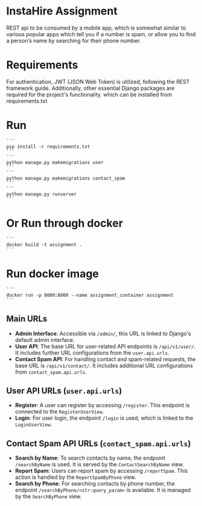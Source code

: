 # InstaHire Assignment
REST api to be consumed by a mobile app, which is somewhat similar to various popular apps
which tell you if a number is spam, or allow you to find a person’s name by searching for their phone
number.

# Requirements

For authentication, JWT (JSON Web Token) is utilized, following the REST framework guide. Additionally, other essential Django packages are required for the project's functionality. which can be installed from requirements.txt


# Run 
    ```
    pip install -r requirements.txt
    ```
    ```
    python manage.py makemigrations user
    ```
    ```
    python manage.py makemigrations contact_spam
    ```
    ```
    python manage.py runserver
    ```

# Or Run through docker
    ```
    docker build -t assignment .
    ```
# Run docker image
    ```
    docker run -p 8000:8000 --name assignment_container assignment
    ```

## Main URLs

- **Admin Interface**: Accessible via `/admin/`, this URL is linked to Django's default admin interface.
- **User API**: The base URL for user-related API endpoints is `/api/v1/user/`. It includes further URL configurations from the `user.api.urls`.
- **Contact Spam API**: For handling contact and spam-related requests, the base URL is `/api/v1/contact/`. It includes additional URL configurations from `contact_spam.api.urls`.

## User API URLs (`user.api.urls`)

- **Register**: A user can register by accessing `/register`. This endpoint is connected to the `RegisterUserView`.
- **Login**: For user login, the endpoint `/login` is used, which is linked to the `LoginUserView`.

## Contact Spam API URLs (`contact_spam.api.urls`)

- **Search by Name**: To search contacts by name, the endpoint `/searchByName` is used. It is served by the `ContactSearchByName` view.
- **Report Spam**: Users can report spam by accessing `/reportSpam`. This action is handled by the `ReportSpamByPhone` view.
- **Search by Phone**: For searching contacts by phone number, the endpoint `/searchByPhone/<str:query_param>` is available. It is managed by the `SearchByPhone` view.


